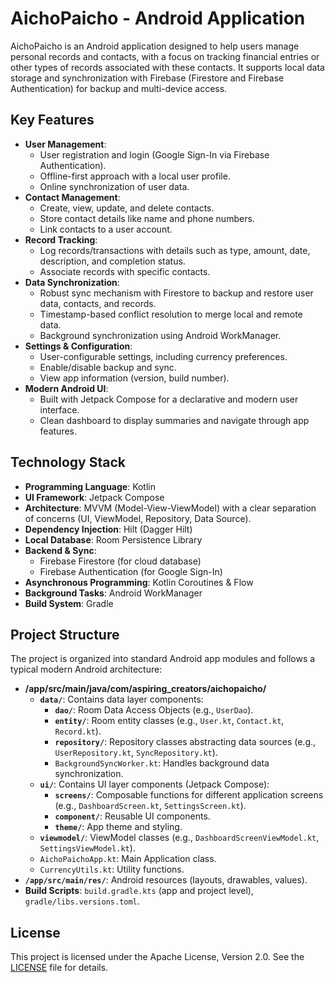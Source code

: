 # AichoPaicho - Android Application

AichoPaicho is an Android application designed to help users manage personal records and contacts, with a focus on tracking financial entries or other types of records associated with these contacts. It supports local data storage and synchronization with Firebase (Firestore and Firebase Authentication) for backup and multi-device access.

## Key Features

*   **User Management**:
    *   User registration and login (Google Sign-In via Firebase Authentication).
    *   Offline-first approach with a local user profile.
    *   Online synchronization of user data.
*   **Contact Management**:
    *   Create, view, update, and delete contacts.
    *   Store contact details like name and phone numbers.
    *   Link contacts to a user account.
*   **Record Tracking**:
    *   Log records/transactions with details such as type, amount, date, description, and completion status.
    *   Associate records with specific contacts.
*   **Data Synchronization**:
    *   Robust sync mechanism with Firestore to backup and restore user data, contacts, and records.
    *   Timestamp-based conflict resolution to merge local and remote data.
    *   Background synchronization using Android WorkManager.
*   **Settings & Configuration**:
    *   User-configurable settings, including currency preferences.
    *   Enable/disable backup and sync.
    *   View app information (version, build number).
*   **Modern Android UI**:
    *   Built with Jetpack Compose for a declarative and modern user interface.
    *   Clean dashboard to display summaries and navigate through app features.

## Technology Stack

*   **Programming Language**: Kotlin
*   **UI Framework**: Jetpack Compose
*   **Architecture**: MVVM (Model-View-ViewModel) with a clear separation of concerns (UI, ViewModel, Repository, Data Source).
*   **Dependency Injection**: Hilt (Dagger Hilt)
*   **Local Database**: Room Persistence Library
*   **Backend & Sync**:
    *   Firebase Firestore (for cloud database)
    *   Firebase Authentication (for Google Sign-In)
*   **Asynchronous Programming**: Kotlin Coroutines & Flow
*   **Background Tasks**: Android WorkManager
*   **Build System**: Gradle

## Project Structure

The project is organized into standard Android app modules and follows a typical modern Android architecture:

*   **/app/src/main/java/com/aspiring_creators/aichopaicho/**
    *   **`data/`**: Contains data layer components:
        *   **`dao/`**: Room Data Access Objects (e.g., `UserDao`).
        *   **`entity/`**: Room entity classes (e.g., `User.kt`, `Contact.kt`, `Record.kt`).
        *   **`repository/`**: Repository classes abstracting data sources (e.g., `UserRepository.kt`, `SyncRepository.kt`).
        *   `BackgroundSyncWorker.kt`: Handles background data synchronization.
    *   **`ui/`**: Contains UI layer components (Jetpack Compose):
        *   **`screens/`**: Composable functions for different application screens (e.g., `DashboardScreen.kt`, `SettingsScreen.kt`).
        *   **`component/`**: Reusable UI components.
        *   **`theme/`**: App theme and styling.
    *   **`viewmodel/`**: ViewModel classes (e.g., `DashboardScreenViewModel.kt`, `SettingsViewModel.kt`).
    *   `AichoPaichoApp.kt`: Main Application class.
    *   `CurrencyUtils.kt`: Utility functions.
*   **`/app/src/main/res/`**: Android resources (layouts, drawables, values).
*   **Build Scripts**: `build.gradle.kts` (app and project level), `gradle/libs.versions.toml`.

## License

This project is licensed under the Apache License, Version 2.0. See the [LICENSE](LICENSE) file for details.
